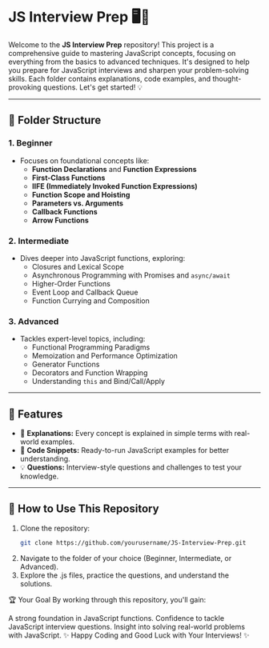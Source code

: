 # JS Interview Prep 🖥️🚀

Welcome to the **JS Interview Prep** repository! This project is a comprehensive guide to mastering JavaScript concepts, focusing on everything from the basics to advanced techniques. It's designed to help you prepare for JavaScript interviews and sharpen your problem-solving skills. Each folder contains explanations, code examples, and thought-provoking questions. Let's get started! 💡

---

## 📂 Folder Structure

### 1. **Beginner**

- Focuses on foundational concepts like:
  - **Function Declarations** and **Function Expressions**
  - **First-Class Functions**
  - **IIFE (Immediately Invoked Function Expressions)**
  - **Function Scope and Hoisting**
  - **Parameters vs. Arguments**
  - **Callback Functions**
  - **Arrow Functions**

### 2. **Intermediate**

- Dives deeper into JavaScript functions, exploring:
  - Closures and Lexical Scope
  - Asynchronous Programming with Promises and `async/await`
  - Higher-Order Functions
  - Event Loop and Callback Queue
  - Function Currying and Composition

### 3. **Advanced**

- Tackles expert-level topics, including:
  - Functional Programming Paradigms
  - Memoization and Performance Optimization
  - Generator Functions
  - Decorators and Function Wrapping
  - Understanding `this` and Bind/Call/Apply

---

## 🚀 Features

- 📖 **Explanations:** Every concept is explained in simple terms with real-world examples.
- 📝 **Code Snippets:** Ready-to-run JavaScript examples for better understanding.
- 💡 **Questions:** Interview-style questions and challenges to test your knowledge.

---

## 🔗 How to Use This Repository

1. Clone the repository:
   ```bash
   git clone https://github.com/yourusername/JS-Interview-Prep.git
   ```
2. Navigate to the folder of your choice (Beginner, Intermediate, or Advanced).
3. Explore the .js files, practice the questions, and understand the solutions.

🏆 Your Goal
By working through this repository, you'll gain:

A strong foundation in JavaScript functions.
Confidence to tackle JavaScript interview questions.
Insight into solving real-world problems with JavaScript.
✨ Happy Coding and Good Luck with Your Interviews! ✨
